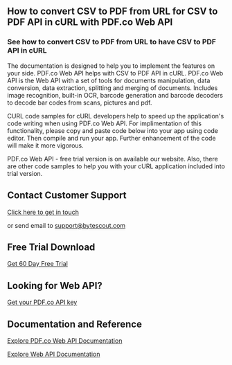 ## How to convert CSV to PDF from URL for CSV to PDF API in cURL with PDF.co Web API

### See how to convert CSV to PDF from URL to have CSV to PDF API in cURL

The documentation is designed to help you to implement the features on your side. PDF.co Web API helps with CSV to PDF API in cURL. PDF.co Web API is the Web API with a set of tools for documents manipulation, data conversion, data extraction, splitting and merging of documents. Includes image recognition, built-in OCR, barcode generation and barcode decoders to decode bar codes from scans, pictures and pdf.

CURL code samples for cURL developers help to speed up the application's code writing when using PDF.co Web API. For implimentation of this functionality, please copy and paste code below into your app using code editor. Then compile and run your app. Further enhancement of the code will make it more vigorous.

PDF.co Web API - free trial version is on available our website. Also, there are other code samples to help you with your cURL application included into trial version.

## Contact Customer Support

[Click here to get in touch](https://bytescout.zendesk.com/hc/en-us/requests/new?subject=PDF.co%20Web%20API%20Question)

or send email to [support@bytescout.com](mailto:support@bytescout.com?subject=PDF.co%20Web%20API%20Question) 

## Free Trial Download

[Get 60 Day Free Trial](https://bytescout.com/download/web-installer?utm_source=github-readme)

## Looking for Web API? 

[Get your PDF.co API key](https://pdf.co/documentation/api?utm_source=github-readme)

## Documentation and Reference

[Explore PDF.co Web API Documentation](https://bytescout.com/documentation/index.html?utm_source=github-readme)

[Explore Web API Documentation](https://pdf.co/documentation/api?utm_source=github-readme)